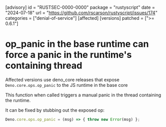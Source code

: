 [advisory]
id = "RUSTSEC-0000-0000"
package = "rustyscript"
date = "2024-07-18"
url = "https://github.com/rscarson/rustyscript/issues/174"
categories = ["denial-of-service"]
[affected]
[versions]
patched = [">= 0.6.1"]

# op_panic in the base runtime can force a panic in the runtime's containing thread

Affected versions use deno_core releases that expose `Deno.core.ops.op_panic` to the JS runtime in the base core

This function when called triggers a manual panic in the thread containing the runtime.

It can be fixed by stubbing out the exposed op:
```javascript
Deno.core.ops.op_panic = (msg) => { throw new Error(msg) };
```
